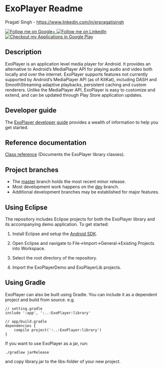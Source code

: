 # ExoPlayer Readme #
Pragati Singh - https://www.linkedin.com/in/erpragatisingh

<a href="https://plus.google.com/+erpragatisingh">
  <img alt="Follow me on Google+"
       src="https://www.seeklogo.net/wp-content/uploads/2015/09/new-google-favicon-logo.png" />
</a>
<a href="https://www.linkedin.com/in/erpragatisingh">
  <img alt="Follow me on LinkedIn"
       src="http://www.sheerframe.co.uk/Content/svg/icon-linkedin.svg" />
</a>
<a href="https://play.google.com/store/apps/dev?id=8601180088047016168&hl=en">
  <img alt="Checkout my Applications in Google Play"
       src="https://www.gstatic.com/android/market_images/web/play_prism_hlock_2x.png" />
</a>
 
## Description ##

ExoPlayer is an application level media player for Android. It provides an
alternative to Android’s MediaPlayer API for playing audio and video both
locally and over the internet. ExoPlayer supports features not currently
supported by Android’s MediaPlayer API (as of KitKat), including DASH and
SmoothStreaming adaptive playbacks, persistent caching and custom renderers.
Unlike the MediaPlayer API, ExoPlayer is easy to customize and extend, and
can be updated through Play Store application updates.


## Developer guide ##

The [ExoPlayer developer guide][] provides a wealth of information to help you
get started.

[ExoPlayer developer guide]: http://developer.android.com/guide/topics/media/exoplayer.html


## Reference documentation ##

[Class reference][] (Documents the ExoPlayer library classes).

[Class reference]: http://google.github.io/ExoPlayer/doc/reference/com/google/android/exoplayer/package-summary.html


## Project branches ##

  * The [master][] branch holds the most recent minor release.
  * Most development work happens on the [dev][] branch.
  * Additional development branches may be established for major features.

[master]: https://github.com/google/ExoPlayer/tree/master
[dev]: https://github.com/google/ExoPlayer/tree/dev


## Using Eclipse ##

The repository includes Eclipse projects for both the ExoPlayer library and its
accompanying demo application. To get started:

  1. Install Eclipse and setup the [Android SDK][].

  1. Open Eclipse and navigate to File->Import->General->Existing Projects into
     Workspace.

  1. Select the root directory of the repository.

  1. Import the ExoPlayerDemo and ExoPlayerLib projects.

[Android SDK]: http://developer.android.com/sdk/index.html


## Using Gradle ##

ExoPlayer can also be built using Gradle. You can include it as a dependent project and build from source. e.g.

```
// setting.gradle
include ':app', ':..:ExoPlayer:library'

// app/build.gradle
dependencies {
    compile project(':..:ExoPlayer:library')
}
```

If you want to use ExoPlayer as a jar, run:

```
./gradlew jarRelease
```

and copy library.jar to the libs-folder of your new project.
